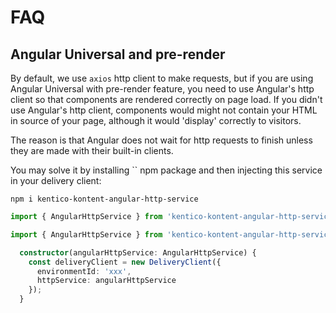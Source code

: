 # FAQ

## Angular Universal and pre-render

By default, we use `axios` http client to make requests, but if you are using Angular Universal with pre-render feature, you need to use Angular's http client so that components are rendered correctly on page load. If you didn't use Angular's http client, components would might not contain your HTML in source of your page, although it would 'display' correctly to visitors.

The reason is that Angular does not wait for http requests to finish unless they are made with their built-in clients. 

You may solve it by installing `` npm package and then injecting this service in your delivery client:

```
npm i kentico-kontent-angular-http-service
```

```typescript
import { AngularHttpService } from 'kentico-kontent-angular-http-service';
```

```typescript
import { AngularHttpService } from 'kentico-kontent-angular-http-service';

  constructor(angularHttpService: AngularHttpService) {
    const deliveryClient = new DeliveryClient({
      environmentId: 'xxx',
      httpService: angularHttpService
    });
  }
```

